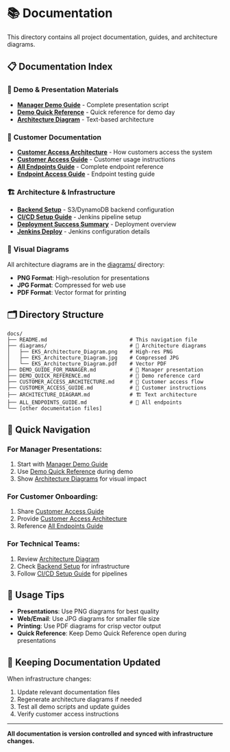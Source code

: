 ﻿# 📚 Documentation

This directory contains all project documentation, guides, and architecture diagrams.

## 📋 Documentation Index

### 🎯 **Demo & Presentation Materials**
- **[Manager Demo Guide](DEMO_GUIDE_FOR_MANAGER.md)** - Complete presentation script
- **[Demo Quick Reference](DEMO_QUICK_REFERENCE.md)** - Quick reference for demo day
- **[Architecture Diagram](ARCHITECTURE_DIAGRAM.md)** - Text-based architecture

### 👥 **Customer Documentation** 
- **[Customer Access Architecture](CUSTOMER_ACCESS_ARCHITECTURE.md)** - How customers access the system
- **[Customer Access Guide](CUSTOMER_ACCESS_GUIDE.md)** - Customer usage instructions
- **[All Endpoints Guide](ALL_ENDPOINTS_GUIDE.md)** - Complete endpoint reference
- **[Endpoint Access Guide](ENDPOINT_ACCESS_GUIDE.md)** - Endpoint testing guide

### 🏗️ **Architecture & Infrastructure**
- **[Backend Setup](BACKEND_SETUP.md)** - S3/DynamoDB backend configuration
- **[CI/CD Setup Guide](CICD_SETUP_GUIDE.md)** - Jenkins pipeline setup
- **[Deployment Success Summary](DEPLOYMENT_SUCCESS_SUMMARY.md)** - Deployment overview
- **[Jenkins Deploy](JENKINS_DEPLOY.md)** - Jenkins configuration details

### 🎨 **Visual Diagrams**
All architecture diagrams are in the [diagrams/](diagrams/) directory:
- **PNG Format**: High-resolution for presentations
- **JPG Format**: Compressed for web use  
- **PDF Format**: Vector format for printing

## 🗂️ Directory Structure

```
docs/
├── README.md                           # This navigation file
├── diagrams/                           # 🎨 Architecture diagrams
│   ├── EKS_Architecture_Diagram.png    # High-res PNG
│   ├── EKS_Architecture_Diagram.jpg    # Compressed JPG
│   └── EKS_Architecture_Diagram.pdf    # Vector PDF
├── DEMO_GUIDE_FOR_MANAGER.md           # 🎯 Manager presentation
├── DEMO_QUICK_REFERENCE.md             # 🎯 Demo reference card
├── CUSTOMER_ACCESS_ARCHITECTURE.md     # 👥 Customer access flow
├── CUSTOMER_ACCESS_GUIDE.md            # 👥 Customer instructions
├── ARCHITECTURE_DIAGRAM.md             # 🏗️ Text architecture
├── ALL_ENDPOINTS_GUIDE.md              # 🔗 All endpoints
└── [other documentation files]
```

## 🚀 Quick Navigation

### **For Manager Presentations:**
1. Start with [Manager Demo Guide](DEMO_GUIDE_FOR_MANAGER.md)
2. Use [Demo Quick Reference](DEMO_QUICK_REFERENCE.md) during demo
3. Show [Architecture Diagrams](diagrams/) for visual impact

### **For Customer Onboarding:**
1. Share [Customer Access Guide](CUSTOMER_ACCESS_GUIDE.md)  
2. Provide [Customer Access Architecture](CUSTOMER_ACCESS_ARCHITECTURE.md)
3. Reference [All Endpoints Guide](ALL_ENDPOINTS_GUIDE.md)

### **For Technical Teams:**
1. Review [Architecture Diagram](ARCHITECTURE_DIAGRAM.md)
2. Check [Backend Setup](BACKEND_SETUP.md) for infrastructure
3. Follow [CI/CD Setup Guide](CICD_SETUP_GUIDE.md) for pipelines

## 📱 Usage Tips

- **Presentations**: Use PNG diagrams for best quality
- **Web/Email**: Use JPG diagrams for smaller file size
- **Printing**: Use PDF diagrams for crisp vector output
- **Quick Reference**: Keep Demo Quick Reference open during presentations

## 🔄 Keeping Documentation Updated

When infrastructure changes:
1. Update relevant documentation files
2. Regenerate architecture diagrams if needed
3. Test all demo scripts and update guides
4. Verify customer access instructions

---

**All documentation is version controlled and synced with infrastructure changes.**

